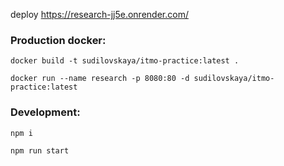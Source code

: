 deploy https://research-jj5e.onrender.com/

### Production docker:

```
docker build -t sudilovskaya/itmo-practice:latest .

docker run --name research -p 8080:80 -d sudilovskaya/itmo-practice:latest
```

### Development:

```
npm i

npm run start
```



